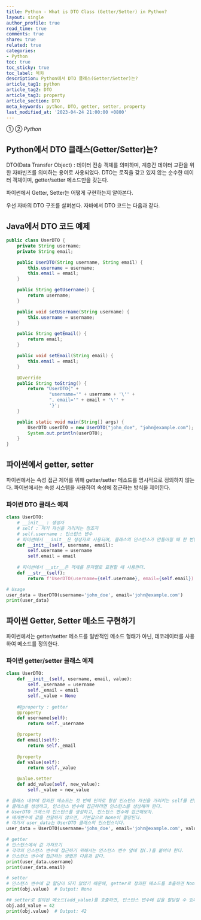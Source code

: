 ```yaml
---
title: Python - What is DTO Class (Getter/Setter) in Python?
layout: single
author_profile: true
read_time: true
comments: true
share: true
related: true
categories:
- Python
toc: true
toc_sticky: true
toc_label: 목차
description: Python에서 DTO 클래스(Getter/Setter)는?
article_tag1: python
article_tag2: DTO
article_tag3: property
article_section: DTO
meta_keywords: python, DTO, getter, setter, property
last_modified_at: '2023-04-24 21:00:00 +0800'
---
```

① ② *Python* 

## Python에서 DTO 클래스(Getter/Setter)는?
DTO(Data Transfer Object) : 데이터 전송 객체를 의미하며, 계층간 데이터 교환을 위한 자바빈즈를 의미하는 용어로 사용되었다.
DTO는 로직을 갖고 있지 않는 순수한 데이터 객체이며, getter/setter 메소드만을 갖는다.

파이썬에서 Getter, Setter는 어떻게 구현하는지 알아본다.

우선 자바의 DTO 구조를 살펴본다. 자바에서 DTO 코드는 다음과 같다.

## Java에서 DTO 코드 예제
```java
public class UserDTO {
    private String username;
    private String email;

    public UserDTO(String username, String email) {
        this.username = username;
        this.email = email;
    }

    public String getUsername() {
        return username;
    }

    public void setUsername(String username) {
        this.username = username;
    }

    public String getEmail() {
        return email;
    }

    public void setEmail(String email) {
        this.email = email;
    }

    @Override
    public String toString() {
        return "UserDTO{" +
                "username='" + username + '\'' +
                ", email='" + email + '\'' +
                '}';
    }

    public static void main(String[] args) {
        UserDTO userDTO = new UserDTO("john_doe", "john@example.com");
        System.out.println(userDTO);
    }
}
```

## 파이썬에서 getter, setter
파이썬에서는 속성 접근 제어를 위해 getter/setter 메소드를 명시적으로 정의하지 않는다.
파이썬에서는 속성 시스템을 사용하여 속성에 접근하는 방식을 제어한다.

### 파이썬 DTO 클래스 예제
```py
class UserDTO:
    # __init__ : 생성자
    # self : 자기 자신을 가리키는 참조자
    # self.username : 인스턴스 변수
    # 파이썬에서 __init__은 생성자로 사용되며, 클래스의 인스턴스가 만들어질 때 한 번만 호출된다.
    def __init__(self, username, email):
        self.username = username
        self.email = email
    
    # 파이썬에서 __str__은 객체를 문자열로 표현할 때 사용한다.
    def __str__(self):
        return f'UserDTO(username={self.username}, email={self.email})'

# Usage
user_data = UserDTO(username='john_doe', email='john@example.com')
print(user_data)
```

## 파이썬 Getter, Setter 메소드 구현하기

파이썬에서는 getter/setter 메소드를 일반적인 메소드 형태가 아닌, 데코레이터를 사용하여 메소드를 정의한다.

### 파이썬 getter/setter 클래스 예제
```py
class UserDTO:
    def __init__(self, username, email, value):
        self._username = username
        self._email = email
        self._value = None
    
    #@property : getter
    @property
    def username(self):
        return self._username

    @property
    def email(self):
        return self._email
    
    @property
    def value(self):
        return self._value

    @value.setter
    def add_value(self, new_value):
        self._value = new_value    

# 클래스 내부에 정의된 메소드는 첫 번째 인자로 항상 인스턴스 자신을 가리키는 self를 전달받는다.
# 클래스를 생성하고, 인스턴스 변수에 접근하려면 인스턴스를 생성해야 한다.
# UserDTO 크래스의 인스턴스를 생성하고, 인스턴스 변수에 접근해보자.
# 매개변수에 값을 전달하지 않으면, 기본값으로 None이 할당된다.
# 여기서 user_data는 UserDTO 클래스의 인스턴스이다.
user_data = UserDTO(username='john_doe', email='john@example.com', value=None)

# getter
# 인스턴스에서 값 가져오기
# 각각의 인스턴스 변수에 접근하기 위해서는 인스턴스 변수 앞에 점(.)을 붙여야 한다.
# 인스턴스 변수에 접근하는 방법은 다음과 같다.
print(user_data.username) 
print(user_data.email)

# setter
# 인스턴스 변수에 값 할당이 되지 않았기 때문에, getter로 정의된 메소드를 호출하면 None이 출력된다.
print(obj.value)  # Output: None

## setter로 정의된 메소드(add_value)를 호출하면, 인스턴스 변수에 값을 할당할 수 있다.
obj.add_value = 42  
print(obj.value)  # Output: 42
```
